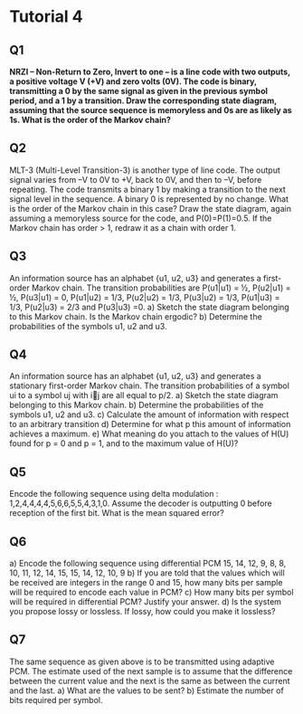 # Tutorial 4

## Q1

**NRZI – Non-Return to Zero, Invert to one – is a line code with two outputs, a positive voltage V (+V) and zero volts (0V). The code is binary, transmitting a 0 by the same signal as given in the previous symbol period, and a 1 by a transition. Draw the corresponding state diagram, assuming that the source sequence is memoryless and 0s are as likely as 1s. What is the order of the Markov chain?**

## Q2

MLT-3 (Multi-Level Transition-3) is another type of line code. The output signal varies from –V to 0V to +V, back to 0V, and then to –V, before repeating. The code transmits a binary 1 by making a transition to the next signal level in the sequence. A binary 0 is represented by no change. What is the order of the Markov chain in this case? Draw the state diagram, again assuming a memoryless source for the code, and P(0)=P(1)=0.5. If the Markov chain has order > 1, redraw it as a chain with order 1.

## Q3

An information source has an alphabet {u1, u2, u3} and generates a first-order Markov chain. The transition probabilities are P(u1|u1) = ½, P(u2|u1) = ½, P(u3|u1) = 0, P(u1|u2) = 1/3, P(u2|u2) = 1/3, P(u3|u2) = 1/3, P(u1|u3) = 1/3, P(u2|u3) = 2/3 and  P(u3|u3) =0.
a) Sketch the state diagram belonging to this Markov chain. Is the Markov
chain ergodic?
b) Determine the probabilities of the symbols u1, u2 and u3.

## Q4

An information source has an alphabet {u1, u2, u3} and generates a stationary
first-order Markov chain. The transition probabilities of a symbol ui to a symbol
uj with ij are all equal to p/2.
a) Sketch the state diagram belonging to this Markov chain.
b) Determine the probabilities of the symbols u1, u2 and u3.
c) Calculate the amount of information with respect to an arbitrary transition
d) Determine for what p this amount of information achieves a maximum.
e) What meaning do you attach to the values of H(U) found for p = 0 and p = 1,
and to the maximum value of H(U)?

## Q5

Encode the following sequence using delta modulation :
1,2,4,4,4,4,5,6,6,5,5,4,3,1,0. Assume the decoder is outputting 0 before reception
of the first bit. What is the mean squared error?

## Q6

a) Encode the following sequence using differential PCM
15, 14, 12, 9, 8, 8, 10, 11, 12, 14, 15, 15, 14, 12, 10, 9
b) If you are told that the values which will be received are integers in the range
0 and 15, how many bits per sample will be required to encode each value in
PCM?
c) How many bits per symbol will be required in differential PCM? Justify your
answer.
d) Is the system you propose lossy or lossless. If lossy, how could you make it
lossless?

## Q7

The same sequence as given above is to be transmitted using adaptive PCM. The
estimate used of the next sample is to assume that the difference between the
current value and the next is the same as between the current and the last.
a) What are the values to be sent?
b) Estimate the number of bits required per symbol.

